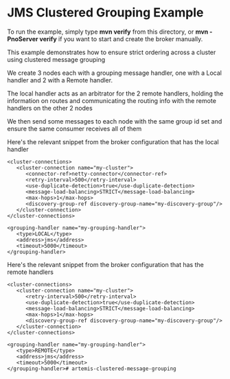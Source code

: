 # JMS Clustered Grouping Example

To run the example, simply type **mvn verify** from this directory, or **mvn -PnoServer verify** if you want to start and create the broker manually.

This example demonstrates how to ensure strict ordering across a cluster using clustered message grouping

We create 3 nodes each with a grouping message handler, one with a Local handler and 2 with a Remote handler.

The local handler acts as an arbitrator for the 2 remote handlers, holding the information on routes and communicating the routing info with the remote handlers on the other 2 nodes

We then send some messages to each node with the same group id set and ensure the same consumer receives all of them

Here's the relevant snippet from the broker configuration that has the local handler

    <cluster-connections>
       <cluster-connection name="my-cluster">
          <connector-ref>netty-connector</connector-ref>
          <retry-interval>500</retry-interval>
          <use-duplicate-detection>true</use-duplicate-detection>
          <message-load-balancing>STRICT</message-load-balancing>
          <max-hops>1</max-hops>
          <discovery-group-ref discovery-group-name="my-discovery-group"/>
       </cluster-connection>
    </cluster-connections>

    <grouping-handler name="my-grouping-handler">
       <type>LOCAL</type>
       <address>jms</address>
       <timeout>5000</timeout>
    </grouping-handler>

Here's the relevant snippet from the broker configuration that has the remote handlers

    <cluster-connections>
       <cluster-connection name="my-cluster">
          <retry-interval>500</retry-interval>
          <use-duplicate-detection>true</use-duplicate-detection>
          <message-load-balancing>STRICT</message-load-balancing>
          <max-hops>1</max-hops>
          <discovery-group-ref discovery-group-name="my-discovery-group"/>
       </cluster-connection>
    </cluster-connections>

    <grouping-handler name="my-grouping-handler">
       <type>REMOTE</type>
       <address>jms</address>
       <timeout>5000</timeout>
    </grouping-handler># artemis-clustered-message-grouping
